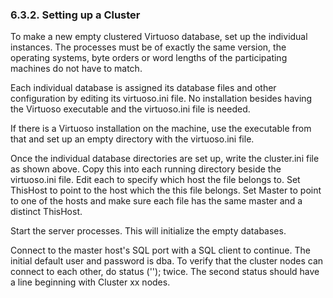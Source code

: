 <div>

<div>

<div>

<div>

### 6.3.2. Setting up a Cluster

</div>

</div>

</div>

To make a new empty clustered Virtuoso database, set up the individual
instances. The processes must be of exactly the same version, the
operating systems, byte orders or word lengths of the participating
machines do not have to match.

Each individual database is assigned its database files and other
configuration by editing its virtuoso.ini file. No installation besides
having the Virtuoso executable and the virtuoso.ini file is needed.

If there is a Virtuoso installation on the machine, use the executable
from that and set up an empty directory with the virtuoso.ini file.

Once the individual database directories are set up, write the
cluster.ini file as shown above. Copy this into each running directory
beside the virtuoso.ini file. Edit each to specify which host the file
belongs to. Set ThisHost to point to the host which the this file
belongs. Set Master to point to one of the hosts and make sure each file
has the same master and a distinct ThisHost.

Start the server processes. This will initialize the empty databases.

Connect to the master host's SQL port with a SQL client to continue. The
initial default user and password is dba. To verify that the cluster
nodes can connect to each other, do status (''); twice. The second
status should have a line beginning with Cluster xx nodes.

</div>
